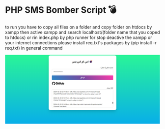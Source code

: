 # PHP SMS Bomber Script 💣
to run you have to copy all files on a folder and copy folder on htdocs by xampp then active xampp and search localhost/(folder name that you coped to htdocs)    or rin index.php by php runner 
for stop deactive the xampp or your internet connections
please install req.txt's packages by (pip install -r req.txt) in general command 

![SMS_Bomber_Screenshot](screenshot.png)

